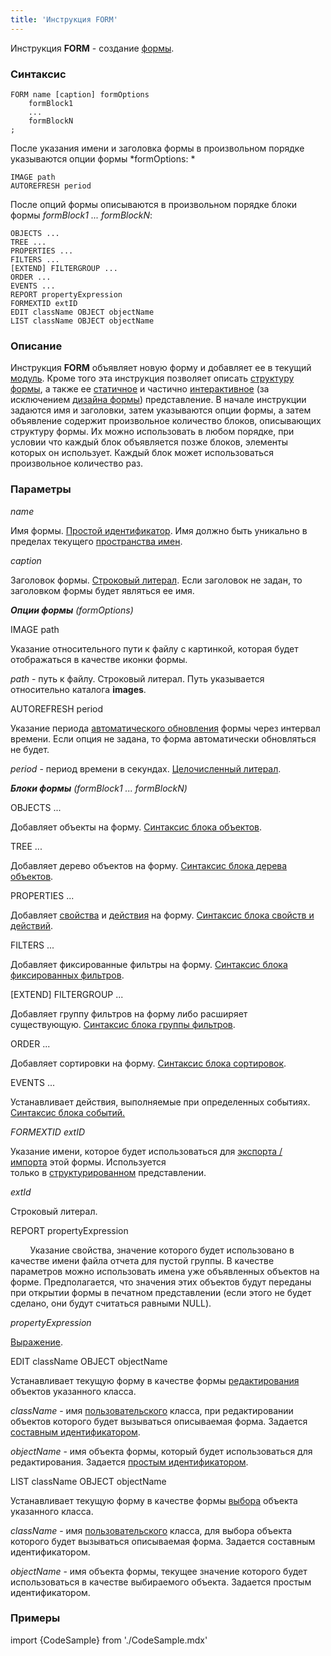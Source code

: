 ```yaml
---
title: 'Инструкция FORM'
---
```


Инструкция **FORM** - создание [формы](Формы.md). 

### Синтаксис

    FORM name [caption] formOptions
        formBlock1
        ...
        formBlockN
    ;

После указания имени и заголовка формы в произвольном порядке указываются опции формы *formOptions: *

    IMAGE path 
    AUTOREFRESH period 

После опций формы описываются в произвольном порядке блоки формы *formBlock1 ... formBlockN*: 

    OBJECTS ... 
    TREE ...
    PROPERTIES ...
    FILTERS ...
    [EXTEND] FILTERGROUP ...
    ORDER ...
    EVENTS ...
    REPORT propertyExpression
    FORMEXTID extID
    EDIT className OBJECT objectName
    LIST className OBJECT objectName 

### Описание

Инструкция **FORM** объявляет новую форму и добавляет ее в текущий [модуль](Модули.md). Кроме того эта инструкция позволяет описать [структуру формы](Структура_формы.md), а также ее [статичное](Статичное_представление.md) и частично [интерактивное](Интерактивное_представление.md) (за исключением [дизайна формы](Дизайн_формы.md)) представление. В начале инструкции задаются имя и заголовки, затем указываются опции формы, а затем объявление содержит произвольное количество блоков, описывающих структуру формы. Их можно использовать в любом порядке, при условии что каждый блок объявляется позже блоков, элементы которых он использует. Каждый блок может использоваться произвольное количество раз.

### Параметры

*name*

Имя формы. [Простой идентификатор](Идентификаторы.md#id-broken). Имя должно быть уникально в пределах текущего [пространства имен](http://documentation.lsfusion.org/pages/viewpage.action?pageId=1146884).

*caption*

Заголовок формы. [Строковый литерал](Идентификаторы.md#strliteral-broken). Если заголовок не задан, то заголовком формы будет являться ее имя.

***Опции формы** (formOptions)*

IMAGE path

Указание относительного пути к файлу с картинкой, которая будет отображаться в качестве иконки формы. 

*path* - путь к файлу. Строковый литерал. Путь указывается относительно каталога **images**.

AUTOREFRESH period

Указание периода [автоматического обновления](Интерактивное_представление.md#дополнительные-возможности) формы через интервал времени. Если опция не задана, то форма автоматически обновляться не будет.

*period* - период времени в секундах. [Целочисленный литерал](Идентификаторы.md#intliteral-broken). 

***Блоки формы** (*formBlock1 ... formBlockN*)*

OBJECTS ...

Добавляет объекты на форму. [Синтаксис блока объектов](Блоки_объектов.md).

TREE ...

Добавляет дерево объектов на форму. [Синтаксис блока дерева объектов](Блоки_объектов.md#блок-дерева-объектов).

PROPERTIES ...

Добавляет [свойства](Свойства.md) и [действия](Действия.md) на форму. [Синтаксис блока свойств и действий](Блок_свойств_и_действий.md).

FILTERS ...

Добавляет фиксированные фильтры на форму. [Синтаксис блока фиксированных фильтров](Блоки_фильтров_и_сортировок.md#fixedfilters-broken).

\[EXTEND\] FILTERGROUP ...

Добавляет группу фильтров на форму либо расширяет существующую. [Синтаксис блока группы фильтров](Блоки_фильтров_и_сортировок.md#блок-группы-фильтров).

ORDER ...

Добавляет сортировки на форму. [Синтаксис блока сортировок](Блоки_фильтров_и_сортировок.md#блок-сортировок).

EVENTS ...

Устанавливает действия, выполняемые при определенных событиях. [Синтаксис блока событий](Блок_событий.md#events-broken)[.](Блок_событий.md)

*FORMEXTID extID*

Указание имени, которое будет использоваться для [экспорта / импорта](Структурированное_представление.md#имя-экспорта--импорта) этой формы. Используется только в [структурированном](Структурированное_представление.md) представлении.

*extId*

Строковый литерал.

REPORT propertyExpression

        Указание свойства, значение которого будет использовано в качестве имени файла отчета для пустой группы. В качестве параметров можно использовать имена уже объявленных объектов на форме. Предполагается, что значения этих объектов будут переданы при открытии формы в печатном представлении (если этого не будет сделано, они будут считаться равными NULL).

  

*propertyExpression*

  

[Выражение](Выражения.md).

EDIT сlassName OBJECT objectName

Устанавливает текущую форму в качестве формы [редактирования](Интерактивное_представление.md#формы-выбора--редактирования) объектов указанного класса.

*className* - имя [пользовательского](Пользовательские_классы.md) класса, при редактировании объектов которого будет вызываться описываемая форма. Задается [составным идентификатором](Идентификаторы.md#cid-broken).

*objectName* - имя объекта формы, который будет использоваться для редактирования. Задается [простым идентификатором](Идентификаторы.md#id-broken).

LIST сlassName OBJECT objectName

Устанавливает текущую форму в качестве формы [выбора](Интерактивное_представление.md#формы-выбора--редактирования) объекта указанного класса. 

*className* - имя [пользовательского](Пользовательские_классы.md) класса, для выбора объекта которого будет вызываться описываемая форма. Задается составным идентификатором.

*objectName* - имя объекта формы, текущее значение которого будет использоваться в качестве выбираемого объекта. Задается простым идентификатором.

### Примеры


import {CodeSample} from './CodeSample.mdx'

<CodeSample url="https://documentation.lsfusion.org/sample?file=FormSample&block=form"/>

  
